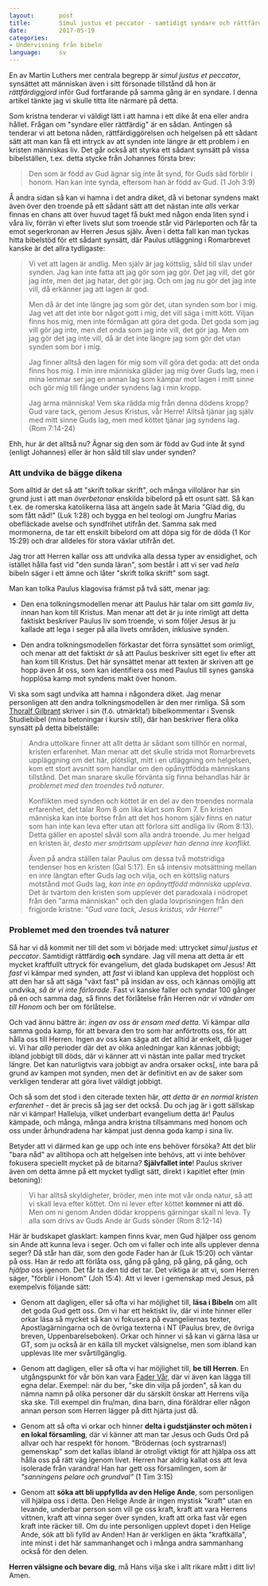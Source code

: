```yaml
---
layout:       post
title:        Simul justus et peccator - samtidigt syndare och rättfärdig
date:         2017-05-19
categories:
- Undervisning från bibeln
language:     sv
---
```


En av Martin Luthers mer centrala begrepp är _simul justus et peccator_, synsättet att människan även i sitt försonade tillstånd då hon är _rättfärdiggjord_ inför Gud fortfarande på samma gång är en syndare. I denna artikel tänkte jag vi skulle titta lite närmare på detta.

Som kristna tenderar vi väldigt lätt i att hamna i ett dike åt ena eller andra hållet. Frågan om "syndare eller rättfärdig" är en sådan. Antingen så tenderar vi att betona nåden, rättfärdiggörelsen och helgelsen på ett sådant sätt att man kan få ett intryck av att synden inte längre är ett problem i en kristen människas liv. Det går också att styrka ett sådant synsätt på vissa bibelställen, t.ex. detta stycke från Johannes första brev:

> Den som är född av Gud ägnar sig inte åt synd, för Guds säd förblir i honom. Han kan inte synda, eftersom han är född av Gud. (1 Joh 3:9)

Å andra sidan så kan vi hamna i det andra diket, då vi betonar syndens makt även över den troende på ett sådant sätt att det nästan inte _alls_ verkar finnas en chans att över huvud taget få bukt med någon enda liten synd i våra liv, förrän vi efter livets slut som troende står vid Pärleporten och får ta emot segerkronan av Herren Jesus själv. Även i detta fall kan man tyckas hitta bibelstöd för ett sådant synsätt, där Paulus utläggning i Romarbrevet kanske är det allra tydligaste:

> Vi vet att lagen är andlig. Men själv är jag köttslig, såld till slav under synden. Jag kan inte fatta att jag gör som jag gör. Det jag vill, det gör jag inte, men det jag hatar, det gör jag. Och om jag nu gör det jag inte vill, då erkänner jag att lagen är god. 
>
> Men då är det inte längre jag som gör det, utan synden som bor i mig. Jag vet att det inte bor något gott i mig, det vill säga i mitt kött. Viljan finns hos mig, men inte förmågan att göra det goda. Det goda som jag vill gör jag inte, men det onda som jag inte vill, det gör jag. Men om jag gör det jag inte vill, då är det inte längre jag som gör det utan synden som bor i mig. 
>
> Jag finner alltså den lagen för mig som vill göra det goda: att det onda finns hos mig. I min inre människa gläder jag mig över Guds lag, men i mina lemmar ser jag en annan lag som kämpar mot lagen i mitt sinne och gör mig till fånge under syndens lag i min kropp. 
>
> Jag arma människa! Vem ska rädda mig från denna dödens kropp? Gud vare tack, genom Jesus Kristus, vår Herre! Alltså tjänar jag själv med mitt sinne Guds lag, men med köttet tjänar jag syndens lag.  (Rom 7:14-24)

Ehh, hur är det alltså nu? Ägnar sig den som är född av Gud inte åt synd (enligt Johannes) eller är hon såld till slav under synden?

### Att undvika de bägge dikena

Som alltid är det så att "skrift tolkar skrift", och många villoläror har sin grund just i att man _överbetonar_ enskilda bibelord på ett osunt sätt. Så kan t.ex. de romerska katolikerna läsa att ängeln sade åt Maria "Gläd dig, du som fått nåd!" (Luk 1:28) och bygga en hel teologi om Jungfru Marias obefläckade avelse och syndfrihet utifrån det. Samma sak med mormonerna, de tar ett enskilt bibelord om att döpa sig för de döda (1 Kor 15:29) och drar alldeles för stora växlar utifrån det.

Jag tror att Herren kallar oss att undvika alla dessa typer av ensidighet, och istället hålla fast vid "den sunda läran", som består i att vi ser vad _hela_ bibeln säger i ett ämne och låter "skrift tolka skrift" som sagt.

Man kan tolka Paulus klagovisa främst på två sätt, menar jag:

- Den ena tolkningsmodellen menar att Paulus här talar om sitt _gamla liv_, innan han kom till Kristus. Man menar att det är ju inte rimligt att detta faktiskt beskriver Paulus liv som troende, vi som följer Jesus är ju kallade att lega i seger på alla livets områden, inklusive synden.

- Den andra tolkningsmodellen förkastar det förra synsättet som orimligt, och menar att det faktiskt _är_ så att Paulus beskriver sitt eget liv efter att han kom till Kristus. Det här synsättet menar att texten är skriven att ge hopp även åt oss, som kan identifiera oss med Paulus till synes ganska hopplösa kamp mot syndens makt över honom.

Vi ska som sagt undvika att hamna i någondera diket. Jag menar personligen att den andra tolkningsmodellen är den mer rimliga. Så som [Thoralf Gilbrant](https://no.wikipedia.org/wiki/Thoralf_Gilbrant) skriver i sin (f.ö. utmärkta!) bibelkommentar i Svensk Studiebibel (mina betoningar i kursiv stil), där han beskriver flera olika synsätt på detta bibelställe:

> Andra uttolkare finner att allt detta är sådant som tillhör en normal, kristen erfarenhet. Man menar att det skulle strida mot Romarbrevets uppläggning om det här, plötsligt, mitt i en utläggning om helgelsen, kom ett stort avsnitt som handlar om den opånyttfödda människans tillstånd. Det man snarare skulle förvänta sig finna behandlas här är _problemet med den troendes två naturer_.
>
> Konflikten med synden och köttet är en del av den troendes normala erfarenhet, det talar Rom 8 om lika klart som Rom 7. En kristen människa kan inte bortse från att det hos honom själv finns en natur som han inte kan leva efter utan att förlora sitt andliga liv (Rom 8:13). Detta gäller en apostel såväl som alla andra troende. Ju mer helgad en kristen är, _desto mer smärtsam upplever han denna inre konflikt_.
>
> Även på andra ställen talar Paulus om dessa två motstridiga tendenser hos en kristen (Gal 5:17). En så intensiv motsättning mellan en inre längtan efter Guds lag och vilja, och en köttslig naturs motstånd mot Guds lag, _kan inte en opånyttfödd människa uppleva_. Det är tvärtom den kristen som upplever det paradoxala i nödropet från den "arma människan" och den glada lovprisningen från den frigjorde kristne: _"Gud vare tack, Jesus kristus, vår Herre!"_

### Problemet med den troendes två naturer

Så har vi då kommit ner till det som vi började med: uttrycket _simul justus et peccator_. Samtidigt rättfärdig **och** syndare. Jag vill mena att detta är ett mycket kraftfullt uttryck för evangelium, det glada budskapet om Jesus! Att _fast_ vi kämpar med synden, att _fast_ vi ibland kan uppleva det hopplöst och att den har så att säga "växt fast" på insidan av oss, och kännas omöjlig att undvika, _så är vi inte förlorade_. Fast vi kanske faller och syndar 100 gånger på en och samma dag, så finns det förlåtelse från Herren _när vi vänder om till Honom_ och ber om förlåtelse.

Och vad ännu bättre är: _ingen av oss är ensam med detta_. Vi kämpar _alla_ samma goda kamp, för att bevara den tro som har anförtrotts oss, för att hålla oss till Herren. Ingen av oss kan säga att det alltid är enkelt, då ljuger vi. Vi har _alla_ perioder där det av olika anledningar kan kännas jobbigt; ibland jobbigt till döds, där vi känner att vi nästan inte pallar med trycket längre. Det kan naturligtvis vara jobbigt av andra orsaker ocks[, inte bara på grund av kampen mot synden, men det är definitivt en av de saker som verkligen tenderar att göra livet väldigt jobbigt.

Och så som det stod i den citerade texten här, _att detta är en normal kristen erfarenhet_ - det är precis så jag ser det också. Du och jag är i gott sällskap när vi kämpar! Halleluja, vilket underbart evangelium detta är! Paulus kämpade, och många, många andra kristna tillsammans med honom och oss under århundradena har kämpat just denna goda kamp i sina liv.

Betyder att vi därmed kan ge upp och inte ens behöver försöka? Att det blir "bara nåd" av alltihopa och att helgelsen inte behövs, att vi inte behöver fokusera speciellt mycket på de bitarna? **Självfallet inte**! Paulus skriver även om detta ämne på ett mycket tydligt sätt, direkt i kapitlet efter (min betoning):

> Vi har alltså skyldigheter, bröder, men inte mot vår onda natur, så att vi skall leva efter köttet. Om ni lever efter köttet **kommer ni att dö**. Men om ni genom Anden dödar kroppens gärningar skall ni leva. Ty alla som drivs av Guds Ande är Guds sönder (Rom 8:12-14)

Här är budskapet glasklart: kampen finns kvar, men Gud hjälper oss genom sin Ande att kunna leva i seger. Och om vi faller och inte alls upplever denna seger? Då står han där, som den gode Fader han är (Luk 15:20) och väntar på oss. Han är redo att förlåta oss, gång på gång, på gång, på gång, och _hjälpa_ oss igenom. Det får ta den tid det tar. Det viktiga är att vi, som Herren säger, "förblir i Honom" (Joh 15:4). Att vi lever i gemenskap med Jesus, på exempelvis följande sätt:

- Genom att dagligen, eller så ofta vi har möjlighet till, **läsa i Bibeln** om allt det goda Gud gett oss. Om vi har ett hektiskt liv, där vi inte hinner eller orkar läsa så mycket så kan vi fokusera på evangeliernas texter, Apostlagärningarna och de övriga texterna i NT (Paulus brev, de övriga breven, Uppenbarelseboken). Orkar och hinner vi så kan vi gärna läsa ur GT, som ju också är en källa till mycket välsignelse, men som ibland kan upplevas lite mer svårtillgänglig.

- Genom att dagligen, eller så ofta vi har möjlighet till, **be till Herren**. En utgångspunkt för vår bön kan vara [Fader Vår](https://sv.wikipedia.org/wiki/Herrens_b%C3%B6n), där vi även kan lägga till egna delar. Exempel: när du ber, "ske din vilja på jorden", så kan du nämna namn på olika personer där du särskilt önskar att Herrens vilja ska ske. Till exempel din fru/man, dina barn, dina föräldrar eller någon annan person som Herren lägger på ditt hjärta just då.

- Genom att så ofta vi orkar och hinner **delta i gudstjänster och möten i en lokal församling**, där vi känner att man tar Jesus och Guds Ord på allvar och har respekt för honom. "Brödernas (och systrarnas!) gemenskap" som det kallas ibland är otroligt viktigt för att hjälpa oss att hålla oss på rätt väg igenom livet. Herren har aldrig kallat oss att leva isolerade från varandra! Han har gett oss församlingen, som är _"sanningens pelare och grundval"_ (1 Tim 3:15)

- Genom att **söka att bli uppfyllda av den Helige Ande**, som personligen vill hjälpa oss i detta. Den Helige Ande är ingen mystisk "kraft" utan en levande, underbar person som vill ge oss kraft, kraft att vara Herrens vittnen, kraft att vinna seger över synden, kraft att orka fast vår egen kraft inte räcker till. Om du inte personligen upplevt dopet i den Helige Ande, sök att bli fylld av Anden! Han är verkligen en äkta "kraftkälla", inte minst i det här sammanhanget och i många andra sammanhang också för den delen.

**Herren välsigne och bevare dig**, må Hans vilja ske i allt rikare mått i ditt liv! Amen.
